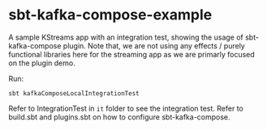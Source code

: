 # sbt-kafka-compose-example

A sample KStreams app with an integration test, showing the usage of sbt-kafka-compose plugin. Note that, we are not using any effects / purely functional libraries here for the streaming app as we are primarly focused on the plugin demo. 

Run:

```
sbt kafkaComposeLocalIntegrationTest

```

Refer to IntegrationTest in `it` folder to see the integration test.
Refer to build.sbt and plugins.sbt on how to configure sbt-kafka-compose.
